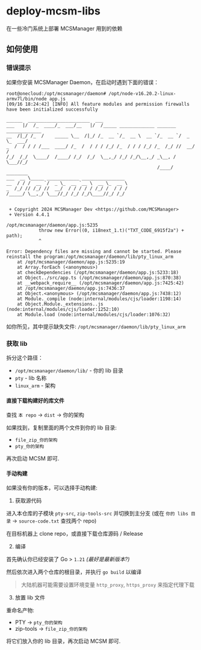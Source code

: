 # deploy-mcsm-libs

在一些冷门系统上部署 MCSManager 用到的依赖

## 如何使用

### 错误提示

如果你安装 MCSManager Daemon，在启动时遇到下面的错误：

```
root@onecloud:/opt/mcsmanager/daemon# /opt/node-v16.20.2-linux-armv7l/bin/node app.js
[09/16 18:24:42] [INFO] All feature modules and permission firewalls have been initialized successfully

______  _______________________  ___                                         
___   |/  /_  ____/_  ___/__   |/  /_____ _____________ _______ _____________
__  /|_/ /_  /    _____ \__  /|_/ /_  __ `/_  __ \  __ `/_  __ `/  _ \_  ___/
_  /  / / / /___  ____/ /_  /  / / / /_/ /_  / / / /_/ /_  /_/ //  __/  /    
/_/  /_/  \____/  /____/ /_/  /_/  \__,_/ /_/ /_/\__,_/ _\__, / \___//_/     
                                                        /____/               
________                                                                     
___  __ \_____ ____________ ________________                                 
__  / / /  __ `/  _ \_  __ `__ \  __ \_  __ \                                
_  /_/ // /_/ //  __/  / / / / / /_/ /  / / /                                
/_____/ \__,_/ \___//_/ /_/ /_/\____//_/ /_/                                 
                                                                             

 + Copyright 2024 MCSManager Dev <https://github.com/MCSManager>
 + Version 4.4.1

/opt/mcsmanager/daemon/app.js:5235
            throw new Error((0, i18next_1.t)("TXT_CODE_6915f2a") + path);
            ^

Error: Dependency files are missing and cannot be started. Please reinstall the program:/opt/mcsmanager/daemon/lib/pty_linux_arm
    at /opt/mcsmanager/daemon/app.js:5235:19
    at Array.forEach (<anonymous>)
    at checkDependencies (/opt/mcsmanager/daemon/app.js:5233:18)
    at Object../src/app.ts (/opt/mcsmanager/daemon/app.js:870:38)
    at __webpack_require__ (/opt/mcsmanager/daemon/app.js:7425:42)
    at /opt/mcsmanager/daemon/app.js:7436:37
    at Object.<anonymous> (/opt/mcsmanager/daemon/app.js:7438:12)
    at Module._compile (node:internal/modules/cjs/loader:1198:14)
    at Object.Module._extensions..js (node:internal/modules/cjs/loader:1252:10)
    at Module.load (node:internal/modules/cjs/loader:1076:32)
```

如你所见，其中提示缺失文件: `/opt/mcsmanager/daemon/lib/pty_linux_arm`

### 获取 lib

拆分这个路径：

- `/opt/mcsmanager/daemon/lib/` - 你的 lib 目录
- `pty` - lib 名称
- `linux_arm` - 架构

#### 直接下载构建好的库文件

查找 `本 repo` -> `dist` -> 你的架构

如果找到，复制里面的两个文件到你的 lib 目录:

- `file_zip_你的架构`
- `pty_你的架构`

再次启动 MCSM 即可.

#### 手动构建

如果没有你的版本，可以选择手动构建:

1. 获取源代码

进入本仓库的子模块 `pty-src`, `zip-tools-src` 并切换到主分支 (或在 `你的 libs 目录` -> `source-code.txt` 查找两个 repo)

在目标机器上 clone repo，或直接下载仓库源码 / Release

2. 编译

首先确认你已经安装了 Go > `1.21` *(最好是最新版本?)*

然后依次进入两个仓库的根目录，并执行 `go build` 以编译

> 大陆机器可能需要设置环境变量 `http_proxy`, `https_proxy` 来指定代理下载

3. 放置 lib 文件

重命名产物:

- PTY -> `pty_你的架构`
- zip-tools -> `file_zip_你的架构`

将它们放入你的 lib 目录，再次启动 MCSM 即可.